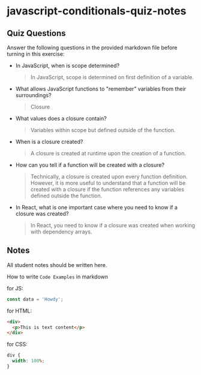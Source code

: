 # javascript-conditionals-quiz-notes

## Quiz Questions

Answer the following questions in the provided markdown file before turning in this exercise:

- In JavaScript, when is scope determined?

  > In JavaScript, scope is determined on first definition of a variable.

- What allows JavaScript functions to "remember" variables from their surroundings?

  > Closure

- What values does a closure contain?

  > Variables within scope but defined outside of the function.

- When is a closure created?

  > A closure is created at runtime upon the creation of a function.

- How can you tell if a function will be created with a closure?

  > Technically, a closure is created upon every function definition. However, it is more useful to understand that a function will be created with a closure if the function references any variables defined outside the function.

- In React, what is one important case where you need to know if a closure was created?

  > In React, you need to know if a closure was created when working with dependency arrays.

## Notes

All student notes should be written here.

How to write `Code Examples` in markdown

for JS:

```javascript
const data = 'Howdy';
```

for HTML:

```html
<div>
  <p>This is text content</p>
</div>
```

for CSS:

```css
div {
  width: 100%;
}
```
